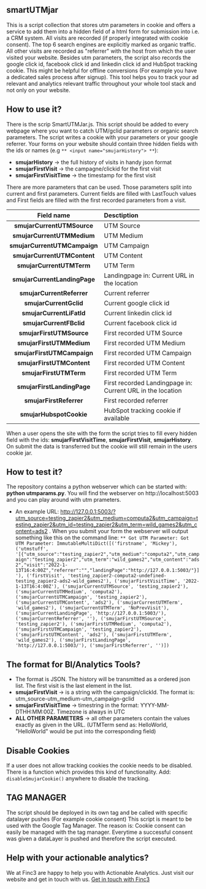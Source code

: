 ## smartUTMjar

This is a script collection that stores utm parameters in cookie and offers a service to add them into a hidden field of a html form for submission into i.e. a CRM system.
All visits are recorded (if properly integrated with cookie consent). The top 6 search engines are explicitly marked as organic traffic. All other visits are recorded as "referrer" with the host from which the user visited your website. 
Besides utm parameters, the script also records the google click id, facebook click id and linkedin click id and HubSpot tracking cookie. This might be helpful for offline conversions (For example you have a dedicated sales process after signup).
This tool helps you to track your ad relevant and analytics relevant traffic throughout your whole tool stack and not only on your website.

## How to use it?

There is the scrip SmartUTMJar.js. This script should be added to every webpage where you want to catch UTM/gclid parameters or organic search parameters.
The script writes a cookie with your parameters or your google referrer. Your forms on your website should contain three hidden fields with the ids or names (e.g `** <input name="smujarHistory"> **`):
* **smujarHistory** -> the full history of visits in handy json format
* **smujarFirstVisit** -> the campagne/clickid for the first visit
* **smujarFirstVisitTime** -> the timestamp for the first visit

There are more parameters that can be used. Those parameters split into current and first parameters. Current fields are filled with LastTouch values and First fields are filled with the first recorded parameters from a visit.

|          Field name          | Desctiption                                                |
|:----------------------------:|:-----------------------------------------------------------|
|  **smujarCurrentUTMSource**  | UTM Source                                                 |
|  **smujarCurrentUTMMedium**  | UTM Medium                                                 |
| **smujarCurrentUTMCampaign** | UTM Campaign                                               |
| **smujarCurrentUTMContent**  | UTM Content                                                |
|   **smujarCurrentUTMTerm**   | UTM Term                                                   |
| **smujarCurrentLandingPage** | Landingpage in: Current URL in the location                |
|  **smujarCurrentReferrer**   | Current referrer                                           |
|    **smujarCurrentGclid**    | Current google click id                                    |
|   **smujarCurrentLiFatId**   | Current linkedin click id                                  |
|   **smujarCurrentFBclid**    | Current facebook click id                                  |
|   **smujarFirstUTMSource**   | First recorded UTM Source                                  |
|   **smujarFirstUTMMedium**   | First recorded UTM Medium                                  |
|  **smujarFirstUTMCampaign**  | First recorded UTM Campaign                                |
|  **smujarFirstUTMContent**   | First recorded UTM Content                                 |
|    **smujarFirstUTMTerm**    | First recorded UTM Term                                    |
|  **smujarFirstLandingPage**  | First recorded Landingpage in: Current URL in the location |
|   **smujarFirstReferrer**    | First recorded referrer                                    |
|   **smujarHubspotCookie**    | HubSpot tracking cookie if available                       |                      |


When a user opens the site with the form the script tries to fill every hidden field with the ids: **smujarFirstVisitTime**, **smujarFirstVisit**, **smujarHistory**. On submit the data is transferred but the cookie will still remain in the users cookie jar.

## How to test it?

The repository contains a python webserver which can be started with: **python utmparams.py**.
You will find the webserver on http://localhost:5003 and you can play around with utm prameters.
* An example URL: http://127.0.0.1:5003/?utm_source=testing_zapier2&utm_medium=computa2&utm_campaign=testing_zapier2&utm_id=testing_zapier2&utm_term=wild_games2&utm_content=ads2 .
When you submit your form the webserver will output something like this on the command line:
`** Got UTM Parameter: Got UTM Parameter: ImmutableMultiDict([('firstname', 'Mickey'), ('utmstuff', '[{"utm_source":"testing_zapier2","utm_medium":"computa2","utm_campaign":"testing_zapier2","utm_term":"wild_games2","utm_content":"ads2","visit":"2022-1-13T16:4:00Z","referrer":"","landingPage":"http://127.0.0.1:5003/"}]'), ('firstVisit', 'testing_zapier2-computa2-undefined-testing_zapier2-ads2-wild_games2'), ('smujarFirstVisitTime', '2022-1-13T16:4:00Z'), ('smujarCurrentUTMSource', 'testing_zapier2'), ('smujarCurrentUTMMedium', 'computa2'), ('smujarCurrentUTMCampaign', 'testing_zapier2'), ('smujarCurrentUTMContent', 'ads2'), ('smujarCurrentUTMTerm', 'wild_games2'), ('smujarCurrentUTMTerm', 'NoPrevVisit'), ('smujarCurrentLandingPage', 'http://127.0.0.1:5003/'), ('smujarCurrentReferrer', ''), ('smujarFirstUTMSource', 'testing_zapier2'), ('smujarFirstUTMMedium', 'computa2'), ('smujarFirstUTMCampaign', 'testing_zapier2'), ('smujarFirstUTMContent', 'ads2'), ('smujarFirstUTMTerm', 'wild_games2'), ('smujarFirstLandingPage', 'http://127.0.0.1:5003/'), ('smujarFirstReferrer', '')])`

## The format for BI/Analytics Tools?

* The format is JSON. The history will be transmitted as a ordered json list. The first visit is the last element in the list.
* **smujarFirstVisit** -> is a string with the campaign/clickId. The format is: utm_source-utm_medium-utm_campaign-gclid
* **smujarFirstVisitTime** -> timestring in the format: YYYY-MM-DTHH:MM:00Z. Timezone is always in UTC
* **ALL OTHER PARAMETERS** -> all other parameters contain the values exactly as given in the URL. (UTMTerm send as: HelloWorld, "HelloWorld" would be put into the corresponding field)

## Disable Cookies

If a user does not allow tracking cookies the cookie needs to be disabled. There is a function which provides this
kind of functionality. Add: `disableSmujarCookie()` anywhere to disable the tracking.

## TAG MANAGER

The script should be deployed in its own tag and be called with specific datalayer pushes (For example cookie consent)
This script is meant to be used with the Google Tag Manager. The reason is: Cookie consent can easily be managed with the tag manager. 
Everytime a successful consent was given a dataLayer is pushed and therefore the script executed.

## Help with your actionable analytics?

We at Finc3 are happy to help you with Actionable Analytics. Just visit our website and get in touch with us.
[Get in touch with Finc3](https://www.finc3.com/#contact?utm_source=github&utm_campaign=smartutmjar "Finc3 Contact!")